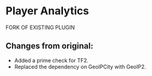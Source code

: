 # Player Analytics
FORK OF EXISTING PLUGIN

## Changes from original:
- Added a prime check for TF2.
- Replaced the dependency on GeoIPCity with GeoIP2.